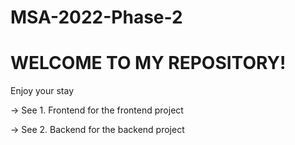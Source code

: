 # MSA-2022-Phase-2

# WELCOME TO MY REPOSITORY!

Enjoy your stay

-> See 1. Frontend for the frontend project

-> See 2. Backend for the backend project

